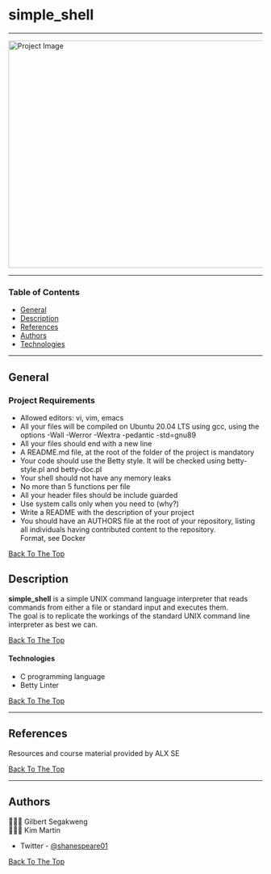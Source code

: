 # simple_shell

---

<img src="https://s3.amazonaws.com/intranet-projects-files/holbertonschool-low_level_programming/235/shell.jpeg" alt="Project Image" width="800" height="450" align="center">


---

### Table of Contents

- [General](#general)
- [Description](#description)
- [References](#references)
- [Authors](#authors)
- [Technologies](#technologies)

---
## General 
### Project Requirements

- Allowed editors: vi, vim, emacs  
- All your files will be compiled on Ubuntu 20.04 LTS using gcc, using the options -Wall -Werror -Wextra -pedantic -std=gnu89  
- All your files should end with a new line  
- A README.md file, at the root of the folder of the project is mandatory  
- Your code should use the Betty style. It will be checked using betty-style.pl and betty-doc.pl  
- Your shell should not have any memory leaks  
- No more than 5 functions per file  
- All your header files should be include guarded  
- Use system calls only when you need to (why?)  
- Write a README with the description of your project  
- You should have an AUTHORS file at the root of your repository, listing all individuals having contributed content to the repository.  
Format, see Docker  

[Back To The Top](#simple_shell)

## Description

<b>simple_shell</b> is a simple UNIX command language interpreter that reads commands from either a file or standard input and executes them.  
The goal is to replicate the workings of the standard UNIX command line interpreter as best we can.  

[Back To The Top](#simple_shell)

#### Technologies

- C programming language  
- Betty Linter

[Back To The Top](#simple_shell)

---
## References
Resources and course material provided by ALX SE

[Back To The Top](#simple_shell)

---

## Authors
👨🏽‍💻 Gilbert Segakweng  
👩🏽‍💻 Kim Martin  

- Twitter - [@shanespeare01](https://twitter.com/shanespeare01)


[Back To The Top](#simple_shell)
